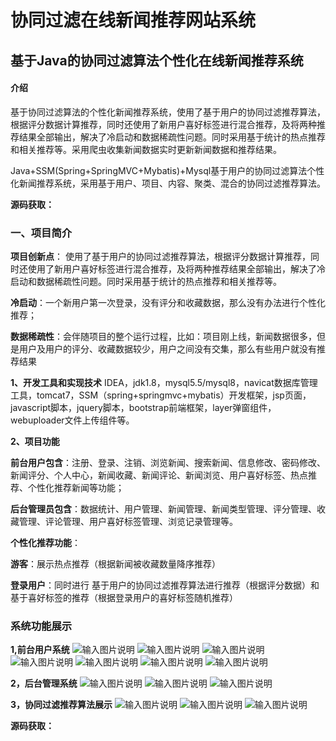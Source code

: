 # 协同过滤在线新闻推荐网站系统

## 基于Java的协同过滤算法个性化在线新闻推荐系统

#### 介绍
基于协同过滤算法的个性化新闻推荐系统，使用了基于用户的协同过滤推荐算法，根据评分数据计算推荐，同时还使用了新用户喜好标签进行混合推荐，及将两种推荐结果全部输出，解决了冷启动和数据稀疏性问题。同时采用基于统计的热点推荐和相关推荐等。采用爬虫收集新闻数据实时更新新闻数据和推荐结果。

Java+SSM(Spring+SpringMVC+Mybatis)+Mysql基于用户的协同过滤算法个性化新闻推荐系统，采用基于用户、项目、内容、聚类、混合的协同过滤推荐算法。

 **源码获取：** 

### 一、项目简介

**项目创新点**：
使用了基于用户的协同过滤推荐算法，根据评分数据计算推荐，同时还使用了新用户喜好标签进行混合推荐，及将两种推荐结果全部输出，解决了冷启动和数据稀疏性问题。同时采用基于统计的热点推荐和相关推荐等。

**冷启动**：一个新用户第一次登录，没有评分和收藏数据，那么没有办法进行个性化推荐；

**数据稀疏性**：会伴随项目的整个运行过程，比如：项目刚上线，新闻数据很多，但是用户及用户的评分、收藏数据较少，用户之间没有交集，那么有些用户就没有推荐结果


**1、开发工具和实现技术**
IDEA，jdk1.8，mysql5.5/mysql8，navicat数据库管理工具，tomcat7，SSM（spring+springmvc+mybatis）开发框架，jsp页面，javascript脚本，jquery脚本，bootstrap前端框架，layer弹窗组件，webuploader文件上传组件等。

**2、项目功能**

**前台用户包含**：注册、登录、注销、浏览新闻、搜索新闻、信息修改、密码修改、新闻评分、个人中心，新闻收藏、新闻评论、新闻浏览、用户喜好标签、热点推荐、个性化推荐新闻等功能；

**后台管理员包含**：数据统计、用户管理、新闻管理、新闻类型管理、评分管理、收藏管理、评论管理、用户喜好标签管理、浏览记录管理等。

**个性化推荐功能**：

**游客**：展示热点推荐（根据新闻被收藏数量降序推荐）

**登录用户**：同时进行 基于用户的协同过滤推荐算法进行推荐（根据评分数据）和 基于喜好标签的推荐（根据登录用户的喜好标签随机推荐）

### 系统功能展示

**1,前台用户系统**
![输入图片说明](01%E9%A6%96%E9%A1%B5.png)
![输入图片说明](02%E6%96%B0%E9%97%BB%E8%AF%A6%E6%83%85.png)
![输入图片说明](03%E4%B8%AA%E4%BA%BA%E4%B8%AD%E5%BF%83.png)
![输入图片说明](04.png)
![输入图片说明](05.1.png)
![输入图片说明](05.png)
![输入图片说明](06.png)

**2，后台管理系统**
![输入图片说明](07.png)
![输入图片说明](08.png)
![输入图片说明](09.png)

**3，协同过滤推荐算法展示**
![输入图片说明](%E4%BB%A3%E7%A0%81.jpg)
![输入图片说明](10%E6%8E%A8%E8%8D%90%E5%B1%95%E7%A4%BA.png)
![输入图片说明](11%E7%AE%97%E6%B3%95.png)

 **源码获取：** 
